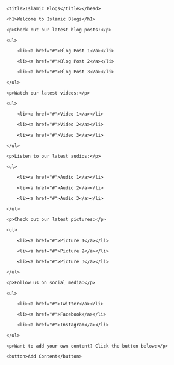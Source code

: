 

<html>

<head>

	<title>Islamic Blogs</title></head>

<body>

	<h1>Welcome to Islamic Blogs</h1>

	<p>Check out our latest blog posts:</p>

	<ul>

		<li><a href="#">Blog Post 1</a></li>

		<li><a href="#">Blog Post 2</a></li>

		<li><a href="#">Blog Post 3</a></li>

	</ul>

	<p>Watch our latest videos:</p>

	<ul>

		<li><a href="#">Video 1</a></li>

		<li><a href="#">Video 2</a></li>

		<li><a href="#">Video 3</a></li>

	</ul>

	<p>Listen to our latest audios:</p>

	<ul>

		<li><a href="#">Audio 1</a></li>

		<li><a href="#">Audio 2</a></li>

		<li><a href="#">Audio 3</a></li>

	</ul>

	<p>Check out our latest pictures:</p>

	<ul>

		<li><a href="#">Picture 1</a></li>

		<li><a href="#">Picture 2</a></li>

		<li><a href="#">Picture 3</a></li>

	</ul>

	<p>Follow us on social media:</p>

	<ul>

		<li><a href="#">Twitter</a></li>

		<li><a href="#">Facebook</a></li>

		<li><a href="#">Instagram</a></li>

	</ul>

	<p>Want to add your own content? Click the button below:</p>

	<button>Add Content</button>

</body>







	



	

		

		

			

				

				

				

				

			

				

			

		

	

	

		

		

		

		

		

		

	

	

		

	




